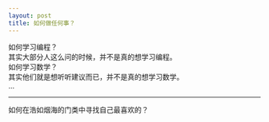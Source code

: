 ```yaml
---
layout: post
title: 如何做任何事？
---
```

如何学习编程？  
其实大部分人这么问的时候，并不是真的想学习编程。  
如何学习数学？  
其实他们就是想听听建议而已，并不是真的想学习数学。  
...  

---

如何在浩如烟海的门类中寻找自己最喜欢的？  

